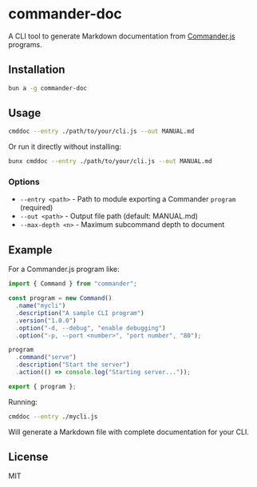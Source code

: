 # commander-doc

A CLI tool to generate Markdown documentation from [Commander.js](https://github.com/tj/commander.js) programs.

## Installation

```bash
bun a -g commander-doc
```

## Usage

```bash
cmddoc --entry ./path/to/your/cli.js --out MANUAL.md
```

Or run it directly without installing:

```bash
bunx cmddoc --entry ./path/to/your/cli.js --out MANUAL.md
```


### Options

- `--entry <path>` - Path to module exporting a Commander `program` (required)
- `--out <path>` - Output file path (default: MANUAL.md)
- `--max-depth <n>` - Maximum subcommand depth to document

## Example

For a Commander.js program like:

```javascript
import { Command } from "commander";

const program = new Command()
  .name("mycli")
  .description("A sample CLI program")
  .version("1.0.0")
  .option("-d, --debug", "enable debugging")
  .option("-p, --port <number>", "port number", "80");

program
  .command("serve")
  .description("Start the server")
  .action(() => console.log("Starting server..."));

export { program };
```

Running:

```bash
cmddoc --entry ./mycli.js
```

Will generate a Markdown file with complete documentation for your CLI.

## License

MIT
